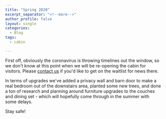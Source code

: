 ```yaml
---
title: "Spring 2020"
excerpt_separator: "<!--more-->"
author_profile: false
layout: single
categories:
  - Blog
tags:
  - cabin

---
```


First off, obviously the coronavirus is throwing timelines out the window, so we don't know at this point when we will be re-opening the cabin for visitors. Please [contact us](contact) if you'd like to get on the waitlist for news there.

In terms of upgrades we've added a privacy wall and barn door to make a real bedroom out of the downstairs area, planted some new trees, and done a ton of research and planning around furniture upgrades to the couches and dining set - which will hopefully come through in the summer with some delays.  

Stay safe!
<!--more-->
